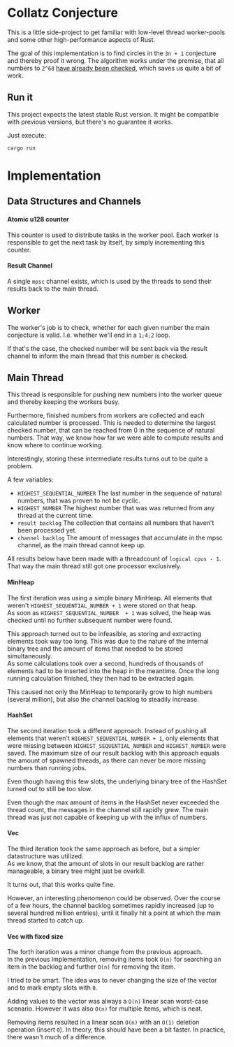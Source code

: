 # Collatz Conjecture


This is a little side-project to get familiar with low-level thread worker-pools and some other high-performance aspects of Rust.

The goal of this implementation is to find circles in the `3n + 1` conjecture and thereby proof it wrong.
The algorithm works under the premise, that all numbers to `2^68` [have already been checked](https://en.wikipedia.org/wiki/Collatz_conjecture#Experimental_evidence), which saves us quite a bit of work.

## Run it

This project expects the latest stable Rust version.
It might be compatible with previous versions, but there's no guarantee it works.

Just execute:

```
cargo run
```

# Implementation

## Data Structures and Channels

#### Atomic u128 counter

This counter is used to distribute tasks in the worker pool.
Each worker is responsible to get the next task by itself, by simply incrementing this counter.

#### Result Channel

A single `mpsc` channel exists, which is used by the threads to send their results back to the main thread.

## Worker

The worker's job is to check, whether for each given number the main conjecture is valid.
I.e. whether we'll end in a `1;4;2` loop.

If that's the case, the checked number will be sent back via the result channel to inform the main thread that this number is checked.

## Main Thread

This thread is responsible for pushing new numbers into the worker queue and thereby keeping the workers busy.

Furthermore, finished numbers from workers are collected and each calculated number is processed.
This is needed to determine the largest checked number, that can be reached from 0 in the sequence of natural numbers.
That way, we know how far we were able to compute results and know where to continue working.

Interestingly, storing these intermediate results turns out to be quite a problem.

A few variables:

- `HIGHEST_SEQUENTIAL_NUMBER` The last number in the sequence of natural numbers, that was proven to not be cyclic.
- `HIGHEST_NUMBER` The highest number that was was returned from any thread at the current time.
- `result backlog` The collection that contains all numbers that haven't been processed yet.
- `channel backlog` The amount of messages that accumulate in the mpsc channel, as the main thread cannot keep up.

All results below have been made with a threadcount of `logical cpus - 1`.
That way the main thread still got one processor exclusively.

#### MinHeap

The first iteration was using a simple binary MinHeap.
All elements that weren't `HIGHEST_SEQUENTIAL_NUMBER + 1` were stored on that heap. \
As soon as `HIGHEST_SEQUENTIAL_NUMBER  + 1` was solved, the heap was checked until no further subsequent number were found.

This approach turned out to be infeasible, as storing and extracting elements took way too long.
This was due to the nature of the internal binary tree and the amount of items that needed to be stored simultaneously. \
As some calculations took over a second, hundreds of thousands of elements had to be inserted into the heap in the meantime.
Once the long running calculation finished, they then had to be extracted again.

This caused not only the MinHeap to temporarily grow to high numbers (several million), but also the channel backlog to steadily increase.

#### HashSet

The second iteration took a different approach.
Instead of pushing all elements that weren't `HIGHEST_SEQUENTIAL_NUMBER + 1`, only elements that were missing between `HIGHEST_SEQUENTIAL_NUMBER` and `HIGHEST_NUMBER` were saved.
The maximum size of our result backlog with this approach equals the amount of spawned threads, as there can never be more missing numbers than running jobs.

Even though having this few slots, the underlying binary tree of the HashSet turned out to still be too slow.

Even though the max amount of items in the HashSet never exceeded the thread count, the messages in the channel still rapidly grew.
The main thread was just not capable of keeping up with the influx of numbers.

#### Vec

The third iteration took the same approach as before, but a simpler datastructure was utilized. \
As we know, that the amount of slots in our result backlog are rather manageable, a binary tree might just be overkill.

It turns out, that this works quite fine.

However, an interesting phenomenon could be observed.
Over the course of a few hours, the channel backlog sometimes rapidly increased (up to several hundred million entries), until it finally hit a point at which the main thread started to catch up.

#### Vec with fixed size

The forth iteration was a minor change from the previous approach. \
In the previous implementation, removing items took `O(n)` for searching an item in the backlog and further `O(n)` for removing the item.

I tried to be smart.
The idea was to never changing the size of the vector and to mark empty slots with `0`.

Adding values to the vector was always a `O(n)` linear scan worst-case scenario.
However it was also `O(n)` for multiple items, which is neat.

Removing items resulted in a linear scan `O(n)` with an `O(1)` deletion operation (insert `0`).
In theory, this should have been a bit faster. In practice, there wasn't much of a difference.
